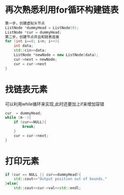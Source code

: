 # 再次熟悉利用for循环构建链表
```c++
第一步，创建虚拟头节点
ListNode *dummyHead = ListNode(0);
ListNode *cur = dummyHead;
第二步，创建节点并且和链表连接
for (int i==0; i<n; i++){
    int data;
    std::cin>>data;
    ListNode *newNode = new ListNode(data);
    cur->next = newNode;
    cur = cur->next
}
```

# 找链表元素
可以利用while循环来实现,此时还要加上if来增加容错
```c++
cur  = dummyHead;
while (m--){
    if (cur==NULL){
        break;
    }
    cur = cur->next;
}
```

# 打印元素
```c++
if (cur == NULL || cur==dummyHead){
    std::cout<<"Output position out of bounds."
}else{
    std::cout<<cur->val<<std::endl;
